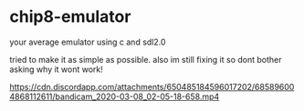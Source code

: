 # chip8-emulator
your average emulator using c and sdl2.0

tried to make it as simple as possible.
also im still fixing it so dont bother asking why it wont work!

https://cdn.discordapp.com/attachments/650485184596017202/685896004868112611/bandicam_2020-03-08_02-05-18-658.mp4
